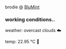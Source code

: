 brodie @ [BluMint](https://www.linkedin.com/company/blumint-io/)

<!--weather_start-->
### working conditions..

weather: overcast clouds ☁️

temp: 22.95 °C 🥶

<!--weather_end-->
